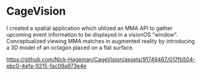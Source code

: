 # CageVision
I created a spatial application which utilized an MMA API to gather upcoming event information to be displayed in a visionOS "window". Conceptualized viewing MMA matches in augmented reality by introducing a 3D model of an octagon placed on a flat surface.

https://github.com/Nick-Hageman/CageVision/assets/91749467/017fb504-ebc0-4efa-9215-fac09a973e4e
